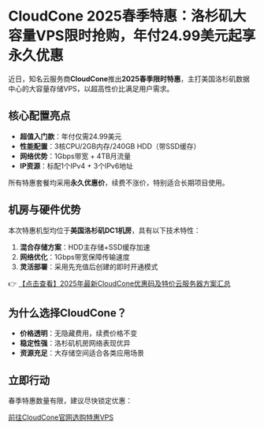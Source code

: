 # CloudCone 2025春季特惠：洛杉矶大容量VPS限时抢购，年付24.99美元起享永久优惠

近日，知名云服务商**CloudCone**推出**2025春季限时特惠**，主打美国洛杉矶数据中心的大容量存储VPS，以超高性价比满足用户需求。

## 核心配置亮点

- **超值入门款**：年付仅需24.99美元
- **性能配置**：3核CPU/2GB内存/240GB HDD（带SSD缓存）
- **网络优势**：1Gbps带宽 + 4TB月流量
- **IP资源**：标配1个IPv4 + 3个IPv6地址

所有特惠套餐均采用**永久优惠价**，续费不涨价，特别适合长期项目使用。

## 机房与硬件优势

本次特惠机型均位于**美国洛杉矶DC1机房**，具有以下技术特性：

1. **混合存储方案**：HDD主存储+SSD缓存加速
2. **网络优化**：1Gbps带宽保障传输速度
3. **灵活部署**：采用先充值后创建的即时开通模式

👉 [【点击查看】2025年最新CloudCone优惠码及特价云服务器方案汇总](https://bit.ly/Cloudcone)

## 为什么选择CloudCone？

- **价格透明**：无隐藏费用，续费价格不变
- **稳定性强**：洛杉矶机房网络表现优异
- **资源充足**：大存储空间适合各类应用场景

## 立即行动

春季特惠数量有限，建议尽快锁定优惠：

[前往CloudCone官网选购特惠VPS](https://bit.ly/Cloudcone)